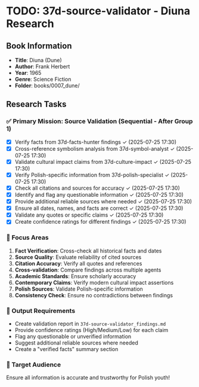 # TODO: 37d-source-validator - Diuna Research

## Book Information
- **Title**: Diuna (Dune)
- **Author**: Frank Herbert
- **Year**: 1965
- **Genre**: Science Fiction
- **Folder**: books/0007_dune/

## Research Tasks

### ✅ Primary Mission: Source Validation (Sequential - After Group 1)
- [x] Verify facts from 37d-facts-hunter findings ✓ (2025-07-25 17:30)
- [x] Cross-reference symbolism analysis from 37d-symbol-analyst ✓ (2025-07-25 17:30)
- [x] Validate cultural impact claims from 37d-culture-impact ✓ (2025-07-25 17:30)
- [x] Verify Polish-specific information from 37d-polish-specialist ✓ (2025-07-25 17:30)
- [x] Check all citations and sources for accuracy ✓ (2025-07-25 17:30)
- [x] Identify and flag any questionable information ✓ (2025-07-25 17:30)
- [x] Provide additional reliable sources where needed ✓ (2025-07-25 17:30)
- [x] Ensure all dates, names, and facts are correct ✓ (2025-07-25 17:30)
- [x] Validate any quotes or specific claims ✓ (2025-07-25 17:30)
- [x] Create confidence ratings for different findings ✓ (2025-07-25 17:30)

### 🎯 Focus Areas
1. **Fact Verification**: Cross-check all historical facts and dates
2. **Source Quality**: Evaluate reliability of cited sources
3. **Citation Accuracy**: Verify all quotes and references
4. **Cross-validation**: Compare findings across multiple agents
5. **Academic Standards**: Ensure scholarly accuracy
6. **Contemporary Claims**: Verify modern cultural impact assertions
7. **Polish Sources**: Validate Polish-specific information
8. **Consistency Check**: Ensure no contradictions between findings

### 📝 Output Requirements
- Create validation report in `37d-source-validator_findings.md`
- Provide confidence ratings (High/Medium/Low) for each claim
- Flag any questionable or unverified information
- Suggest additional reliable sources where needed
- Create a "verified facts" summary section

### 🎯 Target Audience
Ensure all information is accurate and trustworthy for Polish youth!
